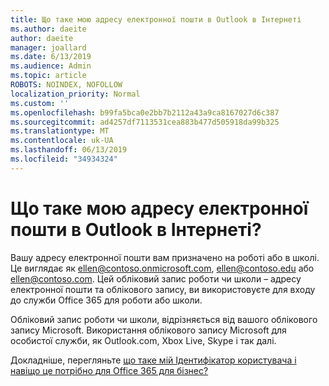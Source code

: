 ```yaml
---
title: Що таке мою адресу електронної пошти в Outlook в Інтернеті
ms.author: daeite
author: daeite
manager: joallard
ms.date: 6/13/2019
ms.audience: Admin
ms.topic: article
ROBOTS: NOINDEX, NOFOLLOW
localization_priority: Normal
ms.custom: ''
ms.openlocfilehash: b99fa5bca0e2bb7b2112a43a9ca8167027d6c387
ms.sourcegitcommit: ad4257df7113531cea883b477d505918da99b325
ms.translationtype: MT
ms.contentlocale: uk-UA
ms.lasthandoff: 06/13/2019
ms.locfileid: "34934324"
---
```

# <a name="what-is-my-email-address-in-outlook-on-the-web"></a>Що таке мою адресу електронної пошти в Outlook в Інтернеті?

Вашу адресу електронної пошти вам призначено на роботі або в школі. Це виглядає як ellen@contoso.onmicrosoft.com, ellen@contoso.edu або ellen@contoso.com. Цей обліковий запис роботи чи школи – адресу електронної пошти та облікового запису, ви використовуєте для входу до служби Office 365 для роботи або школи.

Обліковий запис роботи чи школи, відрізняється від вашого облікового запису Microsoft. Використання облікового запису Microsoft для особистої служби, як Outlook.com, Xbox Live, Skype і так далі.

Докладніше, перегляньте [що таке мій Ідентифікатор користувача і навіщо це потрібно для Office 365 для бізнес?](https://support.office.com/article/37da662b-5da6-4b56-a091-2731b2ecc8b4)